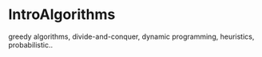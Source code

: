 # IntroAlgorithms
greedy algorithms, divide-and-conquer, dynamic programming, heuristics, probabilistic..

